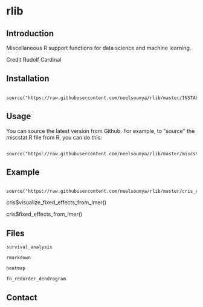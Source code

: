 # rlib

## Introduction

Miscellaneous R support functions for data science and machine learning.

Credit Rudolf Cardinal

## Installation


```

source("https://raw.githubusercontent.com/neelsoumya/rlib/master/INSTALL_MANY_MODULES.R")

```



## Usage

You can source the latest version from Github. For example, to "source" the miscstat.R file from R, you can do this:

```

source("https://raw.githubusercontent.com/neelsoumya/rlib/master/miscstat.R")

```

## Example

```

source("https://raw.githubusercontent.com/neelsoumya/rlib/master/cris_common.R")

```


cris$visualize_fixed_effects_from_lmer(<name of lmer or glmer model>)
  
cris$fixed_effects_from_lmer(<name of lmer or glmer model>)
  
  
## Files
  
  `survival_analysis`
  
  `rmarkdown`
  
  `heatmap`
  
  `fn_redorder_dendrogram`
  

## Contact
  
  
